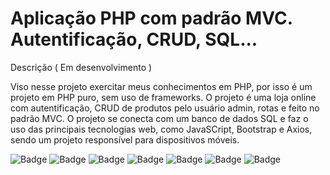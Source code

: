 # Aplicação PHP com padrão MVC. Autentificação, CRUD, SQL...

Descrição ( Em desenvolvimento ) 

Viso nesse projeto exercitar meus conhecimentos em PHP, por isso é um projeto em PHP puro, sem uso de frameworks. O projeto é uma loja online com autentificação,
CRUD de produtos pelo usuário admin, rotas e feito no padrão MVC. O projeto se conecta com um banco de dados SQL e faz o uso das principais tecnologias web, como JavaSCript, Bootstrap e Axios, sendo um projeto responsível para dispositivos móveis.

![Badge](https://img.shields.io/badge/PHP-6D42E8)
![Badge](https://img.shields.io/badge/SQL-FFFFFF)
![Badge](https://img.shields.io/badge/JavaScript-FFFF00)
![Badge](https://img.shields.io/badge/Axios-6E2BF2)
![Badge](https://img.shields.io/badge/Bootstrap-6E2BF2)
![Badge](https://img.shields.io/badge/HTML-E34F26)
![Badge](https://img.shields.io/badge/CSS-1572B6)


